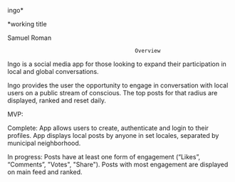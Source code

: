 ingo* 

*working title

Samuel Roman

											Overview												      
Ingo is a social media app for those looking to expand their participation in local and global conversations. 

Ingo provides the user the opportunity to engage in conversation with local users on a public stream of conscious. The top posts for that radius are displayed, ranked and reset daily.


MVP:

Complete:
App allows users to create, authenticate and login to their profiles. 
App displays local posts by anyone in set locales, separated by municipal neighborhood. 


In progress:
Posts have at least one form of engagement (“Likes”, “Comments”, "Votes", "Share").
Posts with most engagement are displayed on main feed and ranked.

